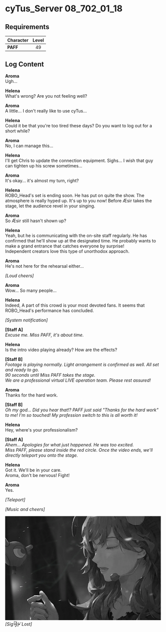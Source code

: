 # cyTus_Server 08_702_01_18
## Requirements
|Character|Level|
|---------|:---:|
|**PAFF** | 49  |

## Log Content
**Aroma**<br>
Ugh...

**Helena**<br>
What's wrong? Are you not feeling well?

**Aroma**<br>
A little... I don't really like to use cyTus...

**Helena**<br>
Could it be that you're too tired these days? Do you want to log out for a short while?

**Aroma**<br>
No, I can manage this...

**Helena**<br>
I'll get Chris to update the connection equipment. Sighs... I wish that guy can tighten up his screw sometimes...

**Aroma**<br>
It's okay... it's almost my turn, right?

**Helena**<br>
ROBO\_Head's set is ending soon. He has put on quite the show. The atmosphere is really hyped up. It's up to you now! Before Æsir takes the stage, let the audience revel in your singing.

**Aroma**<br>
So Æsir still hasn't shown up?

**Helena**<br>
Yeah, but he is communicating with the on\-site staff regularly. He has confirmed that he'll show up at the designated time. He probably wants to make a grand entrance that catches everyone by surprise!<br>
Independent creators love this type of unorthodox approach.

**Aroma**<br>
He's not here for the rehearsal either...

*\[Loud cheers\]*

**Aroma**<br>
Wow... So many people...

**Helena**<br>
Indeed, A part of this crowd is your most devoted fans. It seems that ROBO\_Head's performance has concluded.

*\[System notification\]*

**[Staff A]**<br>
*Excuse me. Miss PAFF, it's about time.*

**Helena**<br>
Is the intro video playing already? How are the effects?

**[Staff B]**<br>
*Footage is playing normally. Light arrangement is confirmed as well. All set and ready to go.<br>
90 seconds until Miss PAFF takes the stage.<br>
We are a professional virtual LIVE operation team. Please rest assured!*

**Aroma**<br>
Thanks for the hard work.

**[Staff B]**<br>
*Oh my god... Did you hear that!? PAFF just said "Thanks for the hard work" to me! I'm so touched! My profession switch to this is all worth it!*

**Helena**<br>
Hey, where's your professionalism?

**[Staff A]**<br>
*Ahem... Apologies for what just happened. He was too excited.<br>
Miss PAFF, please stand inside the red circle. Once the video ends, we'll directly teleport you onto the stage.*

**Helena**<br>
Got it. We'll be in your care.<br>
Aroma, don't be nervous! Fight!

**Aroma**<br>
Yes.

*\[Teleport\]*

*\[Music and cheers\]*

![aos1901.png](./attachments/aos1901.png)
*[Sig>̵̧̀͘͠}̧̀̕҉>̛́ Lost]*
